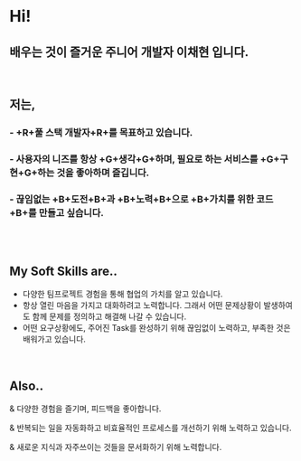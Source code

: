 <br />

# Hi!

## 배우는 것이 즐거운 주니어 개발자 **이채현** 입니다.

<br />

## 저는,

### - +R+풀 스택 개발자+R+를 목표하고 있습니다.

### - 사용자의 니즈를 항상 +G+생각+G+하며, 필요로 하는 서비스를 +G+구현+G+하는 것을 좋아하며 즐깁니다.

### - 끊임없는 +B+도전+B+과 +B+노력+B+으로 +B+가치를 위한 코드+B+를 만들고 싶습니다.


<br /><br />

## My Soft Skills are..

- 다양한 팀프로젝트 경험을 통해 협업의 가치를 알고 있습니다.
- 항상 열린 마음을 가지고 대화하려고 노력합니다. 그래서 어떤 문제상황이 발생하여도 함께 문제를 정의하고 해결해 나갈 수 있습니다.
- 어떤 요구상황에도, 주어진 Task를 완성하기 위해 끊임없이 노력하고, 부족한 것은 배워가고 있습니다.

<br />

## Also..

& 다양한 경험을 즐기며, 피드백을 좋아합니다.

& 반복되는 일을 자동화하고 비효율적인 프로세스를 개선하기 위해 노력하고 있습니다.

& 새로운 지식과 자주쓰이는 것들을 문서화하기 위해 노력합니다.

